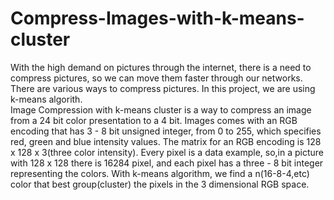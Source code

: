 # Compress-Images-with-k-means-cluster

With the high demand on pictures through the internet, there is a need to compress pictures, so we can move them faster through our networks. There are various ways to compress pictures. In this project, we are using k-means algorith.  
Image Compression with k-means cluster is a way to compress an image from a 24 bit color presentation to a 4 bit.  Images comes with an RGB encoding that has 3 - 8 bit
unsigned integer, from 0 to 255, which specifies red, green and blue intensity values.  The matrix for an RGB encoding is 128 x 128 x 3(three color intensity).  Every pixel 
is a data example, so,in a picture with 128 x 128 there is 16284 pixel, and each pixel has a three - 8 bit integer representing the colors.
With k-means algorithm, we find a n(16-8-4,etc) color that best group(cluster) the pixels in the 3 dimensional RGB space.  
